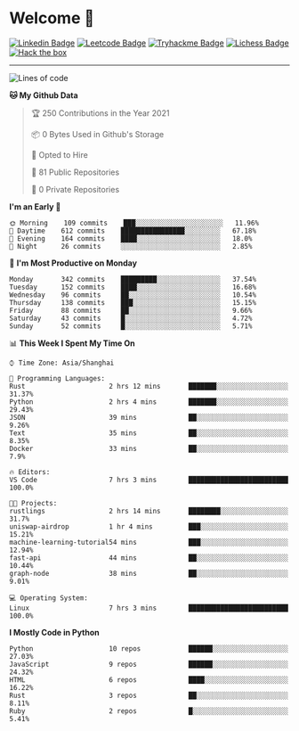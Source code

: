 # Welcome 👋

[![Linkedin Badge](https://img.shields.io/badge/-PedroTorres-blue?style=flat-square&logo=Linkedin&logoColor=white&link=https://www.linkedin.com/in/PedroTorres/)](https://www.linkedin.com/in/pedro-torres-cruz/)
[![Leetcode Badge](https://img.shields.io/badge/profile-leetcode-green)](https://leetcode.com/corfucinas/)
[![Tryhackme Badge](https://img.shields.io/badge/profile-tryhackme-blue)](https://tryhackme.com/p/Corfucinas/)
[![Lichess Badge](https://img.shields.io/badge/challenge_me-lichess-yellow)](https://lichess.org/@/Corfucinas)
[![Hack the box](https://img.shields.io/badge/hack_the_box-profile-red)](https://www.hackthebox.eu/profile/375826)

---

<!--START_SECTION:waka-->
![Lines of code](https://img.shields.io/badge/From%20Hello%20World%20I%27ve%20Written-1.4%20million%20lines%20of%20code-blue)

**🐱 My Github Data** 

> 🏆 250 Contributions in the Year 2021
 > 
> 📦 0 Bytes Used in Github's Storage 
 > 
> 💼 Opted to Hire
 > 
> 📜 81 Public Repositories 
 > 
> 🔑 0 Private Repositories  
 > 
**I'm an Early 🐤** 

```text
🌞 Morning    109 commits    ███░░░░░░░░░░░░░░░░░░░░░░   11.96% 
🌆 Daytime    612 commits    ████████████████░░░░░░░░░   67.18% 
🌃 Evening    164 commits    ████░░░░░░░░░░░░░░░░░░░░░   18.0% 
🌙 Night      26 commits     ░░░░░░░░░░░░░░░░░░░░░░░░░   2.85%

```
📅 **I'm Most Productive on Monday** 

```text
Monday       342 commits    █████████░░░░░░░░░░░░░░░░   37.54% 
Tuesday      152 commits    ████░░░░░░░░░░░░░░░░░░░░░   16.68% 
Wednesday    96 commits     ██░░░░░░░░░░░░░░░░░░░░░░░   10.54% 
Thursday     138 commits    ███░░░░░░░░░░░░░░░░░░░░░░   15.15% 
Friday       88 commits     ██░░░░░░░░░░░░░░░░░░░░░░░   9.66% 
Saturday     43 commits     █░░░░░░░░░░░░░░░░░░░░░░░░   4.72% 
Sunday       52 commits     █░░░░░░░░░░░░░░░░░░░░░░░░   5.71%

```


📊 **This Week I Spent My Time On** 

```text
⌚︎ Time Zone: Asia/Shanghai

💬 Programming Languages: 
Rust                     2 hrs 12 mins       ███████░░░░░░░░░░░░░░░░░░   31.37% 
Python                   2 hrs 4 mins        ███████░░░░░░░░░░░░░░░░░░   29.43% 
JSON                     39 mins             ██░░░░░░░░░░░░░░░░░░░░░░░   9.26% 
Text                     35 mins             ██░░░░░░░░░░░░░░░░░░░░░░░   8.35% 
Docker                   33 mins             ██░░░░░░░░░░░░░░░░░░░░░░░   7.9%

🔥 Editors: 
VS Code                  7 hrs 3 mins        █████████████████████████   100.0%

🐱‍💻 Projects: 
rustlings                2 hrs 14 mins       ████████░░░░░░░░░░░░░░░░░   31.7% 
uniswap-airdrop          1 hr 4 mins         ███░░░░░░░░░░░░░░░░░░░░░░   15.21% 
machine-learning-tutorial54 mins             ███░░░░░░░░░░░░░░░░░░░░░░   12.94% 
fast-api                 44 mins             ██░░░░░░░░░░░░░░░░░░░░░░░   10.44% 
graph-node               38 mins             ██░░░░░░░░░░░░░░░░░░░░░░░   9.01%

💻 Operating System: 
Linux                    7 hrs 3 mins        █████████████████████████   100.0%

```

**I Mostly Code in Python** 

```text
Python                   10 repos            ██████░░░░░░░░░░░░░░░░░░░   27.03% 
JavaScript               9 repos             ██████░░░░░░░░░░░░░░░░░░░   24.32% 
HTML                     6 repos             ████░░░░░░░░░░░░░░░░░░░░░   16.22% 
Rust                     3 repos             ██░░░░░░░░░░░░░░░░░░░░░░░   8.11% 
Ruby                     2 repos             █░░░░░░░░░░░░░░░░░░░░░░░░   5.41%

```



<!--END_SECTION:waka-->
